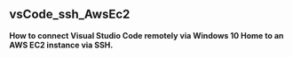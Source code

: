 ## vsCode_ssh_AwsEc2
 
 <b>How to connect Visual Studio Code remotely via Windows 10 Home to an AWS EC2 instance via SSH.</b>
 
